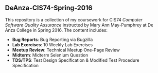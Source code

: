 ## DeAnza-CIS74-Spring-2016
This repository is a collection of my coursework for CIS74 *Computer Software Quality Assurance* instructed by Mary Ann May-Pumphrey at De Anza College in Spring 2016. The content includes: 

- **Bug Reports**: Bug Reporting via Bugzilla
- **Lab Exercises**: 10 Weekly Lab Exercises
- **Meetup Review**: Technical Meetup One-Page Review
- **Midterm**: Midterm Selenium Question
- **TDS/TPS**: Test Design Specification & Modified Test Procedure Specification

